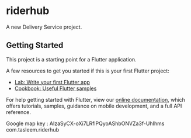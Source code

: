 # riderhub

A new Delivery Service project.

## Getting Started

This project is a starting point for a Flutter application.

A few resources to get you started if this is your first Flutter project:

- [Lab: Write your first Flutter app](https://flutter.dev/docs/get-started/codelab)
- [Cookbook: Useful Flutter samples](https://flutter.dev/docs/cookbook)

For help getting started with Flutter, view our
[online documentation](https://flutter.dev/docs), which offers tutorials,
samples, guidance on mobile development, and a full API reference.

Google map key : AIzaSyCX-oXi7LRflPQyoAShbONVZa3f-UhIhms
com.tasleem.riderhub